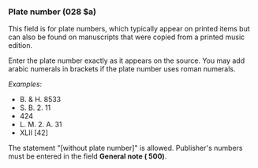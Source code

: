 ### Plate number (028 $a)

This field is for plate numbers, which typically appear on printed items but can also be found on manuscripts that were copied from a printed music edition.

Enter the plate number exactly as it appears on the source. You may add arabic numerals in brackets if the plate number uses roman numerals.

_Examples_:

- B. & H. 8533
- S. B. 2. 11
- 424
- L. M. 2. A. 31
- XLII [42]

The statement "[without plate number]" is allowed. Publisher's numbers must be entered in the field **General note ( 500)**.
